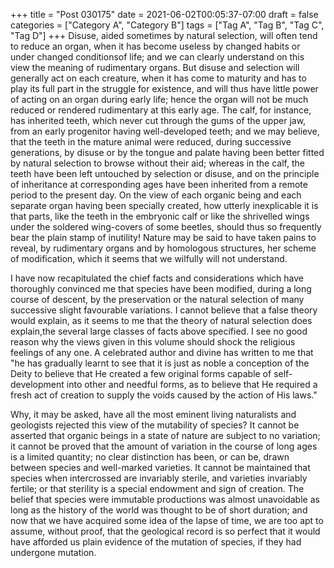 +++
title = "Post 030175"
date = 2021-06-02T00:05:37-07:00
draft = false
categories = ["Category A", "Category B"]
tags = ["Tag A", "Tag B", "Tag C", "Tag D"]
+++
Disuse, aided sometimes by natural selection, will often tend to reduce an organ, when it has become useless by changed habits or under changed conditionsof life; and we can clearly understand on this view the meaning of rudimentary organs. But disuse and selection will generally act on each creature, when it has come to maturity and has to play its full part in the struggle for existence, and will thus have little power of acting on an organ during early life; hence the organ will not be much reduced or rendered rudimentary at this early age. The calf, for instance, has inherited teeth, which never cut through the gums of the upper jaw, from an early progenitor having well-developed teeth; and we may believe, that the teeth in the mature animal were reduced, during successive generations, by disuse or by the tongue and palate having been better fitted by natural selection to browse without their aid; whereas in the calf, the teeth have been left untouched by selection or disuse, and on the principle of inheritance at corresponding ages have been inherited from a remote period to the present day. On the view of each organic being and each separate organ having been specially created, how utterly inexplicable it is that parts, like the teeth in the embryonic calf or like the shrivelled wings under the soldered wing-covers of some beetles, should thus so frequently bear the plain stamp of inutility! Nature may be said to have taken pains to reveal, by rudimentary organs and by homologous structures, her scheme of modification, which it seems that we wilfully will not understand.

I have now recapitulated the chief facts and considerations which have thoroughly convinced me that species have been modified, during a long course of descent, by the preservation or the natural selection of many successive slight favourable variations. I cannot believe that a false theory would explain, as it seems to me that the theory of natural selection does explain,the several large classes of facts above specified. I see no good reason why the views given in this volume should shock the religious feelings of any one. A celebrated author and divine has written to me that "he has gradually learnt to see that it is just as noble a conception of the Deity to believe that He created a few original forms capable of self-development into other and needful forms, as to believe that He required a fresh act of creation to supply the voids caused by the action of His laws."

Why, it may be asked, have all the most eminent living naturalists and geologists rejected this view of the mutability of species? It cannot be asserted that organic beings in a state of nature are subject to no variation; it cannot be proved that the amount of variation in the course of long ages is a limited quantity; no clear distinction has been, or can be, drawn between species and well-marked varieties. It cannot be maintained that species when intercrossed are invariably sterile, and varieties invariably fertile; or that sterility is a special endowment and sign of creation. The belief that species were immutable productions was almost unavoidable as long as the history of the world was thought to be of short duration; and now that we have acquired some idea of the lapse of time, we are too apt to assume, without proof, that the geological record is so perfect that it would have afforded us plain evidence of the mutation of species, if they had undergone mutation.
